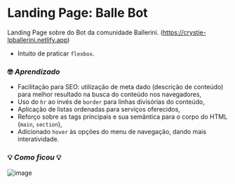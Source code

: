 # Landing Page: Balle Bot

Landing Page sobre do Bot da comunidade Ballerini. (https://crystie-lpballerini.netlify.app)

- Intuito de praticar `flexbox`.

### 🤓 _**Aprendizado**_ 
- Facilitação para SEO: utilização de meta dado (descrição de conteúdo) para melhor resultado na busca do conteúdo nos navegadores,
- Uso do `hr` ao invés de `border` para linhas divisórias do conteúdo,
- Aplicação de listas ordenadas para serviços oferecidos,
- Reforço sobre as tags principais e sua semântica para o corpo do HTML (`main`, `section`),
- Adicionado `hover` às opções do menu de navegação, dando mais interatividade.

### 💡 _**Como ficou**_ 💡

![image](https://user-images.githubusercontent.com/81563039/156046308-ea14a41f-0f53-4fbb-8f6e-34c931eea23f.png)



